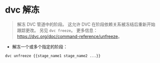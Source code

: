 # dvc 解冻

> 解冻 DVC 管道中的阶段。
> 这允许 DVC 在阶段依赖关系被冻结后重新开始跟踪更改。
> 另见 `dvc freeze`。
> 更多信息：<https://dvc.org/doc/command-reference/unfreeze>。

- 解冻一个或多个指定的阶段：

`dvc unfreeze {{stage_name1 stage_name2 ...}}`